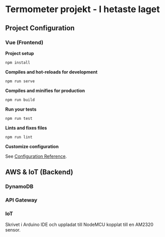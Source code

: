 # Termometer projekt - I hetaste laget

## Project Configuration
### Vue (Frontend)
**Project setup**

```
npm install
```

**Compiles and hot-reloads for development**

```
npm run serve
```

**Compiles and minifies for production**

```
npm run build
```

**Run your tests**

```
npm run test
```

**Lints and fixes files**

```
npm run lint
```

**Customize configuration**

See [Configuration Reference](https://cli.vuejs.org/config/).

## AWS & IoT (Backend)
### DynamoDB
### API Gateway
### IoT
Skrivet i Arduino IDE och uppladat till NodeMCU kopplat till en AM2320 sensor.
